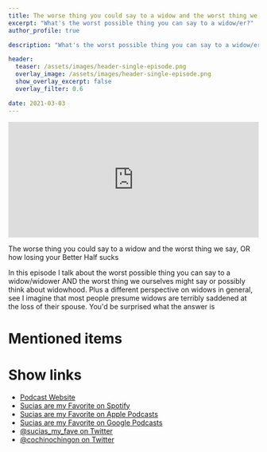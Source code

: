 ```yaml
---
title: The worse thing you could say to a widow and the worst thing we say, OR how losing your Better Half sucks
excerpt: "What's the worst possible thing you can say to a widow/er?"
author_profile: true

description: "What's the worst possible thing you can say to a widow/er?"

header:
  teaser: /assets/images/header-single-episode.png
  overlay_image: /assets/images/header-single-episode.png
  show_overlay_excerpt: false
  overlay_filter: 0.6

date: 2021-03-03
---
```



<iframe src="https://open.spotify.com/embed-podcast/episode/0R4QUpMr5G3maL2dyh7GoX" width="100%" height="232" frameborder="0" allowtransparency="true" allow="encrypted-media"></iframe>

The worse thing you could say to a widow and the worst thing we say, OR how losing your Better Half sucks

In this episode I talk about the worst possible thing you can say to a widow/widower AND the worst thing we ourselves might say or possibly think about widowhood.
Plus a different perspective on widows in general, see I imagine that most people presume widows are terribly saddened at the loss of their spouse. You'd be surprised what the answer is

# Mentioned items



# Show links

* <i class=fas fa-link></i> [Podcast Website](https://cochinochingon.com)
* <i class=fab fa-spotify></i> [Sucias are my Favorite on Spotify](https://open.spotify.com/show/3XjoipCU3QzeIaQAAQpBdW)
* <i class=fas fa-podcast></i> [Sucias are my Favorite on Apple Podcasts](https://podcasts.apple.com/us/podcast/sucias-are-my-favorite/id1548173787)
* <i class=fab fa-google-play></i> [Sucias are my Favorite on Google Podcasts](https://podcasts.google.com/feed/aHR0cHM6Ly9hbmNob3IuZm0vcy80MjI0YzYzYy9wb2RjYXN0L3Jzcw==)
* <i class=fab fa-twitter></i> [@sucias_my_fave on Twitter](https://twitter.com/sucias_my_fave)
* <i class=fab fa-twitter></i> [@cochinochingon on Twitter](https://twitter.com/cochinochingon)
